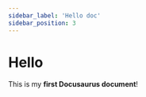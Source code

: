 ```yaml
---
sidebar_label: 'Hello doc'
sidebar_position: 3
---
```


# Hello

This is my **first Docusaurus document**!

